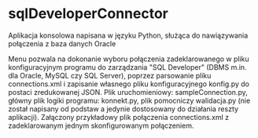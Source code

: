 # sqlDeveloperConnector
Aplikacja konsolowa napisana w języku Python, służąca do nawiązywania połączenia z baza danych Oracle

Menu pozwala na dokonanie wyboru połączenia zadeklarowanego w pliku 
konfiguracyjnym programu do zarządzania "SQL Developer" (DBMS m.in. dla 
Oracle, MySQL czy SQL Server), poprzez parsowanie pliku connections.xml i 
zapisanie własnego pliku konfiguracyjnego konfig.py do postaci zredukowanej 
JSON.
Plik uruchomieniowy: sampleConnection.py, główny plik logiki programu: 
konnekt.py, plik pomocniczy walidacja.py (nie został napisany od podstaw a 
jedynie dostosowany do działania reszty aplikacji).
Załączony przykładowy plik połączenia connections.xml  z zadeklarowanym 
jednym skonfigurowanym połączeniem.

